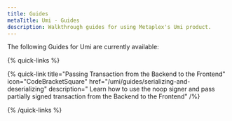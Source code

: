 ```yaml
---
title: Guides
metaTitle: Umi - Guides
description: Walkthrough guides for using Metaplex's Umi product.
---
```


The following Guides for Umi are currently available:

{% quick-links %}

{% quick-link title="Passing Transaction from the Backend to the Frontend" icon="CodeBracketSquare" href="/umi/guides/serializing-and-deserializing" description=" Learn how to use the noop signer and pass partially signed transaction from the Backend to the Frontend" /%}

{% /quick-links %}